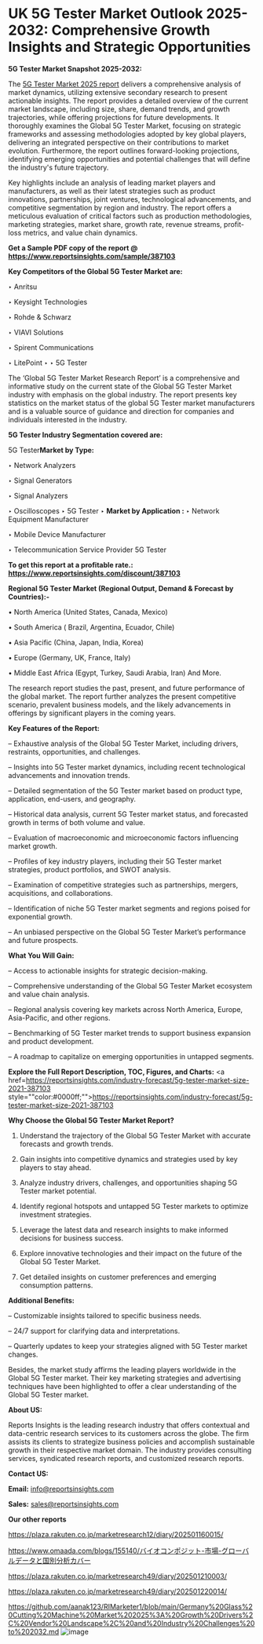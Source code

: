 # UK 5G Tester Market Outlook 2025-2032: Comprehensive Growth Insights and Strategic Opportunities

<strong>5G Tester Market Snapshot 2025-2032:</strong>

The <a href=https://www.reportsinsights.com/sample/387103>5G Tester Market 2025 report</a> delivers a comprehensive analysis of market dynamics, utilizing extensive secondary research to present actionable insights. The report provides a detailed overview of the current market landscape, including size, share, demand trends, and growth trajectories, while offering projections for future developments. It thoroughly examines the Global 5G Tester Market, focusing on strategic frameworks and assessing methodologies adopted by key global players, delivering an integrated perspective on their contributions to market evolution. Furthermore, the report outlines forward-looking projections, identifying emerging opportunities and potential challenges that will define the industry's future trajectory.

Key highlights include an analysis of leading market players and manufacturers, as well as their latest strategies such as product innovations, partnerships, joint ventures, technological advancements, and competitive segmentation by region and industry. The report offers a meticulous evaluation of critical factors such as production methodologies, marketing strategies, market share, growth rate, revenue streams, profit-loss metrics, and value chain dynamics.

<strong>Get a Sample PDF copy of the report @ <a href=https://www.reportsinsights.com/sample/387103 style=color:#0000ff;>https://www.reportsinsights.com/sample/387103</a></strong>

<strong>Key Competitors of the Global 5G Tester Market are:</strong>

‣ Anritsu

‣ Keysight Technologies

‣ Rohde & Schwarz

‣ VIAVI Solutions

‣ Spirent Communications

‣ LitePoint
‣ 
‣ 5G Tester

The ‘Global 5G Tester Market Research Report’ is a comprehensive and informative study on the current state of the Global 5G Tester Market industry with emphasis on the global industry. The report presents key statistics on the market status of the global 5G Tester market manufacturers and is a valuable source of guidance and direction for companies and individuals interested in the industry.

<strong>5G Tester Industry Segmentation covered are:</strong>

5G Tester<strong>Market by Type:</strong>

‣ Network Analyzers

‣ Signal Generators

‣ Signal Analyzers

‣ Oscilloscopes
‣ 5G Tester 
‣ 
<strong>Market by Application :</strong>
‣ Network Equipment Manufacturer

‣ Mobile Device Manufacturer

‣ Telecommunication Service Provider
5G Tester

<strong>To get this report at a profitable rate.: <a href=https://www.reportsinsights.com/discount/387103 style=color:#0000ff;>https://www.reportsinsights.com/discount/387103</a></strong>

<strong>Regional 5G Tester Market (Regional Output, Demand &amp; Forecast by Countries):-</strong>

• North America (United States, Canada, Mexico)

• South America ( Brazil, Argentina, Ecuador, Chile)

• Asia Pacific (China, Japan, India, Korea)

• Europe (Germany, UK, France, Italy)

• Middle East Africa (Egypt, Turkey, Saudi Arabia, Iran) And More.

The research report studies the past, present, and future performance of the global market. The report further analyzes the present competitive scenario, prevalent business models, and the likely advancements in offerings by significant players in the coming years.

<strong>Key Features of the Report:</strong>

– Exhaustive analysis of the Global 5G Tester Market, including drivers, restraints, opportunities, and challenges.

– Insights into 5G Tester market dynamics, including recent technological advancements and innovation trends.

– Detailed segmentation of the 5G Tester market based on product type, application, end-users, and geography.

– Historical data analysis, current 5G Tester market status, and forecasted growth in terms of both volume and value.

– Evaluation of macroeconomic and microeconomic factors influencing market growth.

– Profiles of key industry players, including their 5G Tester market strategies, product portfolios, and SWOT analysis.

– Examination of competitive strategies such as partnerships, mergers, acquisitions, and collaborations.

– Identification of niche 5G Tester market segments and regions poised for exponential growth.

– An unbiased perspective on the Global 5G Tester Market’s performance and future prospects.

<strong>What You Will Gain:</strong>

– Access to actionable insights for strategic decision-making.

– Comprehensive understanding of the Global 5G Tester Market ecosystem and value chain analysis.

– Regional analysis covering key markets across North America, Europe, Asia-Pacific, and other regions.

– Benchmarking of 5G Tester market trends to support business expansion and product development.

– A roadmap to capitalize on emerging opportunities in untapped segments.

<strong>Explore the Full Report Description, TOC, Figures, and Charts:</strong>
<a href=https://reportsinsights.com/industry-forecast/5g-tester-market-size-2021-387103 style=""color:#0000ff;"">https://reportsinsights.com/industry-forecast/5g-tester-market-size-2021-387103</a>

<strong>Why Choose the Global 5G Tester Market Report?</strong>

1. Understand the trajectory of the Global 5G Tester Market with accurate forecasts and growth trends.

2. Gain insights into competitive dynamics and strategies used by key players to stay ahead.

3. Analyze industry drivers, challenges, and opportunities shaping 5G Tester market potential.

4. Identify regional hotspots and untapped 5G Tester markets to optimize investment strategies.

5. Leverage the latest data and research insights to make informed decisions for business success.

6. Explore innovative technologies and their impact on the future of the Global 5G Tester Market.

7. Get detailed insights on customer preferences and emerging consumption patterns.

<strong>Additional Benefits:</strong>

– Customizable insights tailored to specific business needs.

– 24/7 support for clarifying data and interpretations.

– Quarterly updates to keep your strategies aligned with 5G Tester market changes.

Besides, the market study affirms the leading players worldwide in the Global 5G Tester market. Their key marketing strategies and advertising techniques have been highlighted to offer a clear understanding of the Global 5G Tester market.

<strong><strong>About US</strong>:</strong>

Reports Insights is the leading research industry that offers contextual and data-centric research services to its customers across the globe. The firm assists its clients to strategize business policies and accomplish sustainable growth in their respective market domain. The industry provides consulting services, syndicated research reports, and customized research reports.

<strong>Contact US:</strong>

<p class=><b>Email:</b> <a href=mailto:info@reportsinsights.com>info@reportsinsights.com</a></p>
<p class=><b>Sales:</b> <a href=mailto:sales@reportsinsights.com>sales@reportsinsights.com</a></p>

<strong>Our other reports</strong>

<a href=https://plaza.rakuten.co.jp/marketresearch12/diary/202501160015/>https://plaza.rakuten.co.jp/marketresearch12/diary/202501160015/</a>

<a href=https://www.omaada.com/blogs/155140/バイオコンポジット-市場-グローバルデータと国別分析カバー>https://www.omaada.com/blogs/155140/バイオコンポジット-市場-グローバルデータと国別分析カバー</a>

<a href=https://plaza.rakuten.co.jp/marketresearch49/diary/202501210003/>https://plaza.rakuten.co.jp/marketresearch49/diary/202501210003/</a>

<a href=https://plaza.rakuten.co.jp/marketresearch49/diary/202501220014/>https://plaza.rakuten.co.jp/marketresearch49/diary/202501220014/</a>

<a href=https://github.com/aanak123/RIMarketer1/blob/main/Germany%20Glass%20Cutting%20Machine%20Market%202025%3A%20Growth%20Drivers%2C%20Vendor%20Landscape%2C%20and%20Industry%20Challenges%20to%202032.md>https://github.com/aanak123/RIMarketer1/blob/main/Germany%20Glass%20Cutting%20Machine%20Market%202025%3A%20Growth%20Drivers%2C%20Vendor%20Landscape%2C%20and%20Industry%20Challenges%20to%202032.md</a>
![image](https://github.com/user-attachments/assets/07cb0e99-c195-4aaf-a950-32ad05d1a531)
